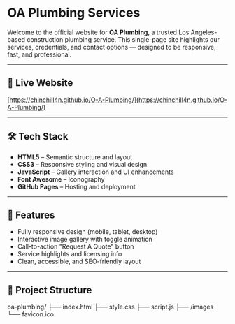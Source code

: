 # OA Plumbing Services

Welcome to the official website for **OA Plumbing**, a trusted Los Angeles-based construction plumbing service. This single-page site highlights our services, credentials, and contact options — designed to be responsive, fast, and professional.

---

## 🚀 Live Website

[https://chinchill4n.github.io/O-A-Plumbing/](https://chinchill4n.github.io/O-A-Plumbing/)

---

## 🛠️ Tech Stack

- **HTML5** – Semantic structure and layout
- **CSS3** – Responsive styling and visual design
- **JavaScript** – Gallery interaction and UI enhancements
- **Font Awesome** – Iconography
- **GitHub Pages** – Hosting and deployment

---

## 📱 Features

- Fully responsive design (mobile, tablet, desktop)
- Interactive image gallery with toggle animation
- Call-to-action "Request A Quote" button
- Service highlights and licensing info
- Clean, accessible, and SEO-friendly layout

---

## 📁 Project Structure

oa-plumbing/ ├── index.html ├── style.css ├── script.js ├── /images └── favicon.ico

